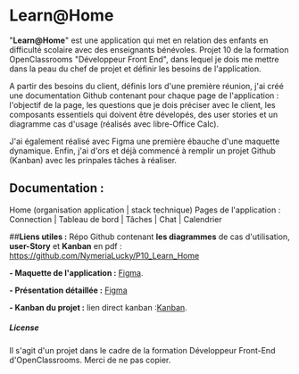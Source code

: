 # Learn@Home

"**Learn@Home**" est une application qui met en relation des enfants en difficulté scolaire avec des enseignants bénévoles.
 Projet 10 de la formation OpenClassrooms "Développeur Front End", dans lequel je dois me mettre dans la peau du chef de projet et 
définir les besoins de l'application.

A partir des besoins du client, définis lors d'une première réunion, j'ai créé une documentation Github contenant pour chaque page de 
l'application : l'objectif de la page, les questions que je dois préciser avec le client,
les composants essentiels qui doivent être dévelopés, des user stories et un diagramme cas d'usage (réalisés avec libre-Office Calc).

J'ai également réalisé avec Figma une première ébauche d'une maquette dynamique. Enfin, j'ai d'ors et déjà commencé à remplir 
un projet Github (Kanban) avec les prinpales tâches à réaliser.

## Documentation :

Home (organisation application | stack technique)
Pages de l'application : Connection | Tableau de bord | Tâches | Chat | Calendrier

##**Liens utiles :**
Répo Github contenant **les diagrammes** de cas d'utilisation, **user-Story** et **Kanban** en pdf :
 https://github.com/NymeriaLucky/P10_Learn_Home

**- Maquette de l'application :** [Figma](https://www.figma.com/file/8VBYUpaLF02rpsUpa4tfsQ/Maquette-Learn-Home?node-id=0%3A1).

**- Présentation détaillée :** [Figma](https://www.figma.com/proto/8VBYUpaLF02rpsUpa4tfsQ/Maquette-Learn-Home?node-id=2%3A83&scaling=min-zoom&page-id=0%3A1&starting-point-node-id=2%3A989)

**- Kanban du projet :** lien direct kanban :[Kanban](https://miro.com/app/board/uXjVOYK6AcM=/).

##### License
Il s'agit d'un projet dans le cadre de la formation Développeur Front-End d'OpenClassrooms. Merci de ne pas copier.

